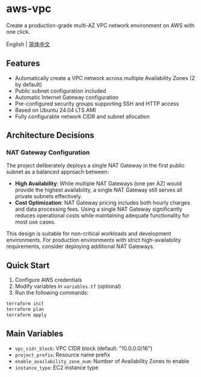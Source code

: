 # aws-vpc

Create a production-grade multi-AZ VPC network environment on AWS with one click.

English | [简体中文](README_zh.md)

## Features

- Automatically create a VPC network across multiple Availability Zones (2 by default)
- Public subnet configuration included
- Automatic Internet Gateway configuration
- Pre-configured security groups supporting SSH and HTTP access
- Based on Ubuntu 24.04 LTS AMI
- Fully configurable network CIDR and subnet allocation

## Architecture Decisions

### NAT Gateway Configuration

The project deliberately deploys a single NAT Gateway in the first public subnet as a balanced approach between:

- **High Availability**: While multiple NAT Gateways (one per AZ) would provide the highest availability, a single NAT Gateway still serves all private subnets effectively.
- **Cost Optimization**: NAT Gateway pricing includes both hourly charges and data processing fees. Using a single NAT Gateway significantly reduces operational costs while maintaining adequate functionality for most use cases.

This design is suitable for non-critical workloads and development environments. For production environments with strict high-availability requirements, consider deploying additional NAT Gateways.

## Quick Start

1. Configure AWS credentials
2. Modify variables in `variables.tf` (optional)
3. Run the following commands:

```bash
terraform init
terraform plan
terraform apply
```

## Main Variables

- `vpc_cidr_block`: VPC CIDR block (default: "10.0.0.0/16")
- `project_prefix`: Resource name prefix
- `enable_availability_zone_num`: Number of Availability Zones to enable
- `instance_type`: EC2 instance type

